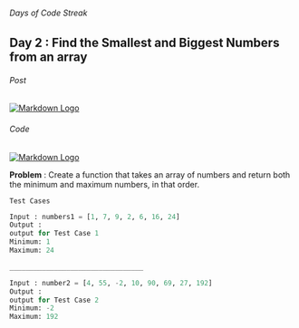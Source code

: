 ###### Days of Code Streak 
## Day 2 : Find the Smallest and Biggest Numbers from an array

###### Post
[![Markdown Logo](https://img.shields.io/badge/LinkedIn-0077B5?style=for-the-badge&logo=linkedin&logoColor=white)](https://www.linkedin.com/posts/mustbemustak_daysofcode-vitbhopalgaming-20daysofcode-activity-7018566994023096320-dC9G?utm_source=share&utm_medium=member_desktop)

###### Code
[![Markdown Logo](https://img.shields.io/badge/JavaScript-323330?style=for-the-badge&logo=javascript&logoColor=F7DF1E)](https://github.com/Mus1ak/20DaysofCode/blob/main/Days/Day%202/Day2.js)

**Problem** : Create a function that takes an array of numbers and return both the minimum and maximum numbers, in that order.

```Test Cases```

```python
Input : numbers1 = [1, 7, 9, 2, 6, 16, 24]
Output :
output for Test Case 1
Minimum: 1
Maximum: 24

_________________________________

Input : number2 = [4, 55, -2, 10, 90, 69, 27, 192]
Output :
output for Test Case 2
Minimum: -2
Maximum: 192
``` 



